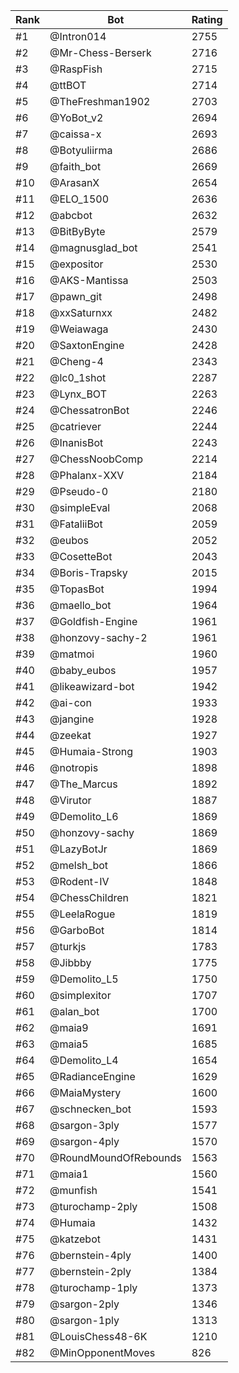 Rank|Bot|Rating
---|---|---
#1|@Intron014|2755
#2|@Mr-Chess-Berserk|2716
#3|@RaspFish|2715
#4|@ttBOT|2714
#5|@TheFreshman1902|2703
#6|@YoBot_v2|2694
#7|@caissa-x|2693
#8|@Botyuliirma|2686
#9|@faith_bot|2669
#10|@ArasanX|2654
#11|@ELO_1500|2636
#12|@abcbot|2632
#13|@BitByByte|2579
#14|@magnusglad_bot|2541
#15|@expositor|2530
#16|@AKS-Mantissa|2503
#17|@pawn_git|2498
#18|@xxSaturnxx|2482
#19|@Weiawaga|2430
#20|@SaxtonEngine|2428
#21|@Cheng-4|2343
#22|@lc0_1shot|2287
#23|@Lynx_BOT|2263
#24|@ChessatronBot|2246
#25|@catriever|2244
#26|@InanisBot|2243
#27|@ChessNoobComp|2214
#28|@Phalanx-XXV|2184
#29|@Pseudo-0|2180
#30|@simpleEval|2068
#31|@FataliiBot|2059
#32|@eubos|2052
#33|@CosetteBot|2043
#34|@Boris-Trapsky|2015
#35|@TopasBot|1994
#36|@maello_bot|1964
#37|@Goldfish-Engine|1961
#38|@honzovy-sachy-2|1961
#39|@matmoi|1960
#40|@baby_eubos|1957
#41|@likeawizard-bot|1942
#42|@ai-con|1933
#43|@jangine|1928
#44|@zeekat|1927
#45|@Humaia-Strong|1903
#46|@notropis|1898
#47|@The_Marcus|1892
#48|@Virutor|1887
#49|@Demolito_L6|1869
#50|@honzovy-sachy|1869
#51|@LazyBotJr|1869
#52|@melsh_bot|1866
#53|@Rodent-IV|1848
#54|@ChessChildren|1821
#55|@LeelaRogue|1819
#56|@GarboBot|1814
#57|@turkjs|1783
#58|@Jibbby|1775
#59|@Demolito_L5|1750
#60|@simplexitor|1707
#61|@alan_bot|1700
#62|@maia9|1691
#63|@maia5|1685
#64|@Demolito_L4|1654
#65|@RadianceEngine|1629
#66|@MaiaMystery|1600
#67|@schnecken_bot|1593
#68|@sargon-3ply|1577
#69|@sargon-4ply|1570
#70|@RoundMoundOfRebounds|1563
#71|@maia1|1560
#72|@munfish|1541
#73|@turochamp-2ply|1508
#74|@Humaia|1432
#75|@katzebot|1431
#76|@bernstein-4ply|1400
#77|@bernstein-2ply|1384
#78|@turochamp-1ply|1373
#79|@sargon-2ply|1346
#80|@sargon-1ply|1313
#81|@LouisChess48-6K|1210
#82|@MinOpponentMoves|826
